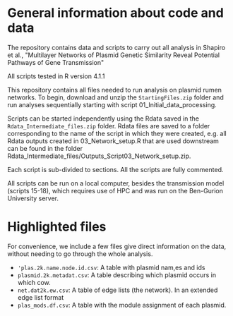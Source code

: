 # General information about code and data

The repository contains data and scripts to carry out all analysis in Shapiro et al., "Multilayer Networks of Plasmid Genetic Similarity Reveal Potential Pathways of Gene Transmission"

All scripts tested in R version 4.1.1

This repository contains all files needed to run analysis on plasmid rumen networks. To begin, download and unzip the `StartingFiles.zip` folder and run analyses sequentially starting with script 01_Initial_data_processing.

Scripts can be started independently using the Rdata saved in the `Rdata_Intermediate_files.zip` folder. Rdata files are saved to a folder corresponding to the name of the script in which they were created, e.g. all Rdata outputs created in 03_Network_setup.R that are used downstream can be found in the folder Rdata_Intermediate_files/Outputs_Script03_Network_setup.zip.

Each script is sub-divided to sections. All the scripts are fully commented.

All scripts can be run on a local computer, besides the transmission model (scripts 15-18), which requires use of HPC and was run on the Ben-Gurion University server.

# Highlighted files

For convenience, we include a few files give direct information on the data, without needing to go through the whole analysis.

* `'plas.2k.name.node.id.csv`: A table with plasmid nam,es and ids
* `plasmid.2k.metadat.csv`: A table describing which plasmid occurs in which cow.
* `net.dat2k.ew.csv`: A table of edge lists (the network). In an extended edge list format
* `plas_mods.df.csv`: A table with the module assignment of each plasmid.


